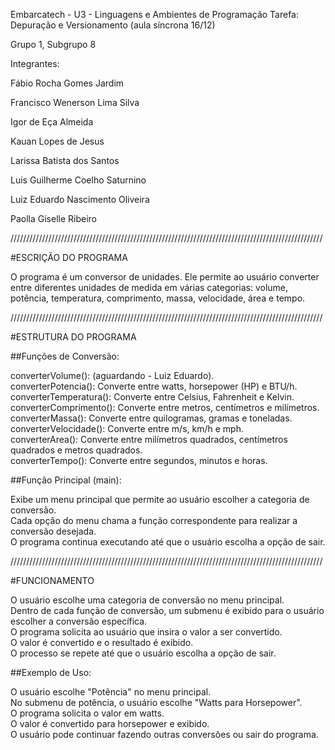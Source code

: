 Embarcatech - U3 - Linguagens e Ambientes de Programação
Tarefa: Depuração e Versionamento (aula síncrona 16/12)

Grupo 1, Subgrupo 8 

Integrantes: 

Fábio Rocha Gomes Jardim

Francisco Wenerson Lima Silva

Igor de Eça Almeida

Kauan Lopes de Jesus

Larissa Batista dos Santos

Luis Guilherme Coelho Saturnino

Luiz Eduardo Nascimento Oliveira

Paolla Giselle Ribeiro

///////////////////////////////////////////////////////////////////////////////////////////////////

#ESCRIÇÃO DO PROGRAMA 

O programa é um conversor de unidades. Ele permite ao usuário converter entre diferentes unidades de medida em várias categorias: volume, potência, temperatura, comprimento, massa, velocidade, área e tempo.

///////////////////////////////////////////////////////////////////////////////////////////////////

#ESTRUTURA DO PROGRAMA

##Funções de Conversão:

converterVolume(): (aguardando - Luiz Eduardo).  
converterPotencia(): Converte entre watts, horsepower (HP) e BTU/h.  
converterTemperatura(): Converte entre Celsius, Fahrenheit e Kelvin.  
converterComprimento(): Converte entre metros, centímetros e milímetros.  
converterMassa(): Converte entre quilogramas, gramas e toneladas.  
converterVelocidade(): Converte entre m/s, km/h e mph.  
converterArea(): Converte entre milímetros quadrados, centímetros quadrados e metros quadrados.  
converterTempo(): Converte entre segundos, minutos e horas.  

##Função Principal (main):

Exibe um menu principal que permite ao usuário escolher a categoria de conversão.  
Cada opção do menu chama a função correspondente para realizar a conversão desejada.  
O programa continua executando até que o usuário escolha a opção de sair.  

///////////////////////////////////////////////////////////////////////////////////////////////////

#FUNCIONAMENTO

O usuário escolhe uma categoria de conversão no menu principal.  
Dentro de cada função de conversão, um submenu é exibido para o usuário escolher a conversão específica.  
O programa solicita ao usuário que insira o valor a ser convertido.  
O valor é convertido e o resultado é exibido.  
O processo se repete até que o usuário escolha a opção de sair.  

##Exemplo de Uso:

O usuário escolhe "Potência" no menu principal.  
No submenu de potência, o usuário escolhe "Watts para Horsepower".  
O programa solicita o valor em watts.  
O valor é convertido para horsepower e exibido.  
O usuário pode continuar fazendo outras conversões ou sair do programa.  